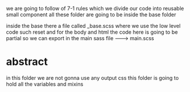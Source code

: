 we are going to follow of 7-1 rules which we divide our code into reusable small component
all these folder are going to be inside the base folder

inside the base there a file called \_base.scss where we use the low level code such reset and for the body and html
the code here is going to be partial so we can export in the main sass file ---> main.scss

# abstract

in this folder we are not gonna use any output css
this folder is going to hold all the variables and mixins
